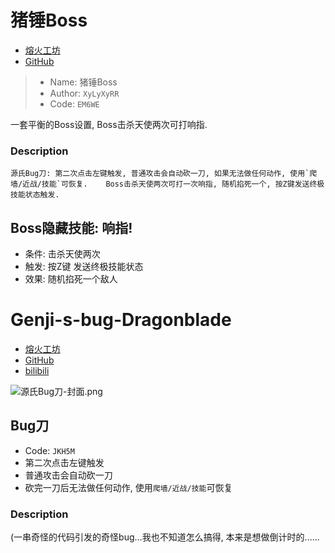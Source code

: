# 猪锤Boss

- [熔火工坊](https://owmod.net/226) 
- [GitHub](https://github.com/XyLyXyRR/Boss)

> - Name: 猪锤Boss
> - Author: `XyLyXyRR`
> - Code: `EM6WE`

一套平衡的Boss设置, Boss击杀天使两次可打响指. 

### Description

    源氏Bug刀: 第二次点击左键触发, 普通攻击会自动砍一刀, 如果无法做任何动作, 使用`爬墙/近战/技能`可恢复.    Boss击杀天使两次可打一次响指, 随机掐死一个, 按Z键发送终极技能状态触发.

## Boss隐藏技能: 响指!

- 条件: 击杀天使两次  
- 触发: 按Z键 发送终极技能状态  
- 效果: 随机掐死一个敌人


# Genji-s-bug-Dragonblade

- [熔火工坊](https://owmod.net/362) 
- [GitHub](https://github.com/XyLyXyRR/Genji-s-bug-Dragonblade)
- [bilibili](https://www.bilibili.com/video/av63831013)

![源氏Bug刀-封面.png](https://i.loli.net/2019/08/15/L59Y7dHJbCDGys1.png)


## Bug刀

- Code: `JKH5M`
- 第二次点击左键触发
- 普通攻击会自动砍一刀  
- 砍完一刀后无法做任何动作, 使用`爬墙/近战/技能`可恢复


### Description
(一串奇怪的代码引发的奇怪bug...我也不知道怎么搞得, 本来是想做倒计时的......